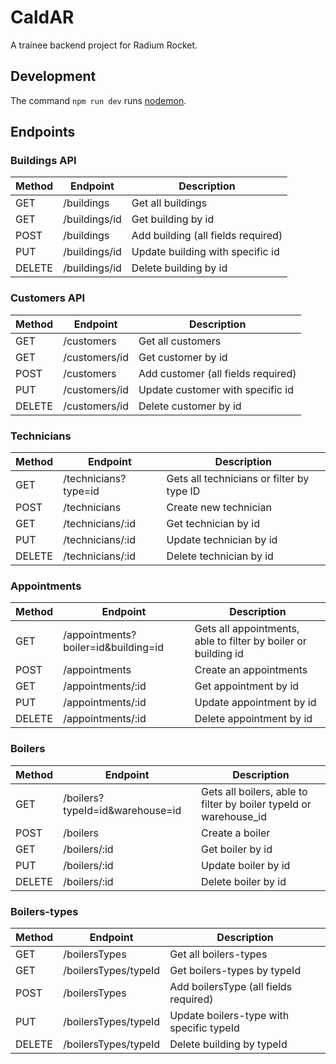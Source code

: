 # CaldAR
A trainee backend project for Radium Rocket.

## Development
The command `npm run dev` runs [nodemon](https://www.npmjs.com/package/nodemon).

## Endpoints
### Buildings API
| Method | Endpoint | Description
|---|---|---|
| GET | /buildings | Get all buildings |
| GET | /buildings/id | Get building by id |
| POST | /buildings | Add building (all fields required) |
| PUT | /buildings/id | Update building with specific id |
| DELETE | /buildings/id | Delete building by id |

### Customers API
| Method | Endpoint | Description
|---|---|---|
| GET | /customers | Get all customers |
| GET | /customers/id | Get customer by id |
| POST | /customers | Add customer (all fields required) |
| PUT | /customers/id | Update customer with specific id |
| DELETE | /customers/id | Delete customer by id |

### Technicians
| Method | Endpoint | Description
|---|---|---|
|GET| /technicians?type=id | Gets all technicians or filter by type ID |
|POST| /technicians | Create new technician |
|GET| /technicians/:id | Get technician by id |
|PUT| /technicians/:id | Update technician by id |
|DELETE| /technicians/:id | Delete technician by id |

### Appointments
| Method | Endpoint | Description
|---|---|---|
|GET| /appointments?boiler=id&building=id | Gets all appointments, able to filter by boiler or building id |
|POST| /appointments | Create an appointments |
|GET| /appointments/:id | Get appointment by id |
|PUT| /appointments/:id | Update appointment by id |
|DELETE| /appointments/:id | Delete appointment by id |

### Boilers
| Method | Endpoint | Description
|---|---|---|
|GET| /boilers?typeId=id&warehouse=id | Gets all boilers, able to filter by boiler typeId or warehouse_id |
|POST| /boilers | Create a boiler |
|GET| /boilers/:id | Get boiler by id |
|PUT| /boilers/:id | Update boiler by id |
|DELETE| /boilers/:id | Delete boiler by id |

### Boilers-types
| Method | Endpoint | Description
|---|---|---|
| GET | /boilersTypes | Get all boilers-types |
| GET | /boilersTypes/typeId | Get boilers-types by typeId |
| POST | /boilersTypes | Add boilersType (all fields required) |
| PUT | /boilersTypes/typeId | Update boilers-type with specific typeId |
| DELETE | /boilersTypes/typeId | Delete building by typeId |